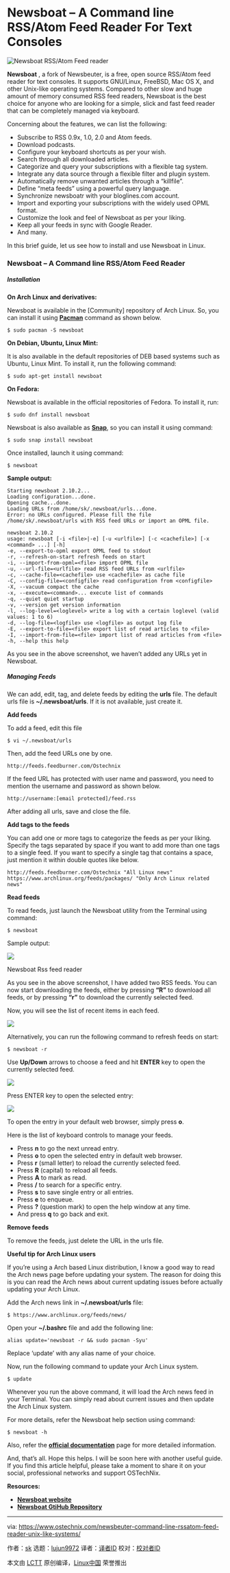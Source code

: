 [#]: collector: (lujun9972)
[#]: translator: ( )
[#]: reviewer: ( )
[#]: publisher: ( )
[#]: url: ( )
[#]: subject: (Newsboat – A Command line RSS/Atom Feed Reader For Text Consoles)
[#]: via: (https://www.ostechnix.com/newsbeuter-command-line-rssatom-feed-reader-unix-like-systems/)
[#]: author: (sk https://www.ostechnix.com/author/sk/)

Newsboat – A Command line RSS/Atom Feed Reader For Text Consoles
======

![Newsboat RSS/Atom Feed reader][1]

**Newsboat** , a fork of Newsbeuter, is a free, open source RSS/Atom feed reader for text consoles. It supports GNU/Linux, FreeBSD, Mac OS X, and other Unix-like operating systems. Compared to other slow and huge amount of memory consumed RSS feed readers, Newsboat is the best choice for anyone who are looking for a simple, slick and fast feed reader that can be completely managed via keyboard.

Concerning about the features, we can list the following:

  * Subscribe to RSS 0.9x, 1.0, 2.0 and Atom feeds.
  * Download podcasts.
  * Configure your keyboard shortcuts as per your wish.
  * Search through all downloaded articles.
  * Categorize and query your subscriptions with a flexible tag system.
  * Integrate any data source through a flexible filter and plugin system.
  * Automatically remove unwanted articles through a “killfile”.
  * Define “meta feeds” using a powerful query language.
  * Synchronize newsboatr with your bloglines.com account.
  * Import and exporting your subscriptions with the widely used OPML format.
  * Customize the look and feel of Newsboat as per your liking.
  * Keep all your feeds in sync with Google Reader.
  * And many.



In this brief guide, let us see how to install and use Newsboat in Linux.

### Newsboat – A Command line RSS/Atom Feed Reader

##### Installation

**On Arch Linux and derivatives:**

Newsboat is available in the [Community] repository of Arch Linux. So, you can install it using [**Pacman**][2] command as shown below.

```
$ sudo pacman -S newsboat
```

**On Debian, Ubuntu, Linux Mint:**

It is also available in the default repositories of DEB based systems such as Ubuntu, Linux Mint. To install it, run the following command:

```
$ sudo apt-get install newsboat
```

**On Fedora:**

Newsboat is available in the official repositories of Fedora. To install it, run:

```
$ sudo dnf install newsboat
```

Newsboat is also available as [**Snap**][3], so you can install it using command:

```
$ sudo snap install newsboat
```

Once installed, launch it using command:

```
$ newsboat
```

**Sample output:**

```
Starting newsboat 2.10.2...
Loading configuration...done.
Opening cache...done.
Loading URLs from /home/sk/.newsboat/urls...done.
Error: no URLs configured. Please fill the file /home/sk/.newsboat/urls with RSS feed URLs or import an OPML file.

newsboat 2.10.2
usage: newsboat [-i <file>|-e] [-u <urlfile>] [-c <cachefile>] [-x <command> ...] [-h]
-e, --export-to-opml export OPML feed to stdout
-r, --refresh-on-start refresh feeds on start
-i, --import-from-opml=<file> import OPML file
-u, --url-file=<urlfile> read RSS feed URLs from <urlfile>
-c, --cache-file=<cachefile> use <cachefile> as cache file
-C, --config-file=<configfile> read configuration from <configfile>
-X, --vacuum compact the cache
-x, --execute=<command>... execute list of commands
-q, --quiet quiet startup
-v, --version get version information
-l, --log-level=<loglevel> write a log with a certain loglevel (valid values: 1 to 6)
-d, --log-file=<logfile> use <logfile> as output log file
-E, --export-to-file=<file> export list of read articles to <file>
-I, --import-from-file=<file> import list of read articles from <file>
-h, --help this help
```

As you see in the above screenshot, we haven’t added any URLs yet in Newsboat.

##### Managing Feeds

We can add, edit, tag, and delete feeds by editing the **urls** file. The default urls file is **~/.newsboat/urls**. If it is not available, just create it.

**Add feeds**

To add a feed, edit this file

```
$ vi ~/.newsboat/urls
```

Then, add the feed URLs one by one.

```
http://feeds.feedburner.com/Ostechnix
```

If the feed URL has protected with user name and password, you need to mention the username and password as shown below.

```
http://username:[email protected]/feed.rss
```

After adding all urls, save and close the file.

**Add tags to the feeds**

You can add one or more tags to categorize the feeds as per your liking. Specify the tags separated by space if you want to add more than one tags to a single feed. If you want to specify a single tag that contains a space, just mention it within double quotes like below.

```
http://feeds.feedburner.com/Ostechnix "All Linux news"
https://www.archlinux.org/feeds/packages/ "Only Arch Linux related news"
```

**Read feeds**

To read feeds, just launch the Newsboat utility from the Terminal using command:

```
$ newsboat
```

Sample output:

![][4]

Newsboat Rss feed reader

As you see in the above screenshot, I have added two RSS feeds. You can now start downloading the feeds, either by pressing **“R”** to download all feeds, or by pressing **“r”** to download the currently selected feed.

Now, you will see the list of recent items in each feed.

![][5]

Alternatively, you can run the following command to refresh feeds on start:

```
$ newsboat -r
```

Use **Up/Down** arrows to choose a feed and hit **ENTER** key to open the currently selected feed.

![][6]

Press ENTER key to open the selected entry:

![][7]

To open the entry in your default web browser, simply press **o**.

Here is the list of keyboard controls to manage your feeds.

  * Press **n** to go the next unread entry.
  * Press **o** to open the selected entry in default web browser.
  * Press **r** (small letter) to reload the currently selected feed.
  * Press **R** (capital) to reload all feeds.
  * Press **A** to mark as read.
  * Press **/** to search for a specific entry.
  * Press **s** to save single entry or all entries.
  * Press **e** to enqueue.
  * Press **?** (question mark) to open the help window at any time.
  * And press **q** to go back and exit.



**Remove feeds**

To remove the feeds, just delete the URL in the urls file.

**Useful tip for Arch Linux users**

If you’re using a Arch based Linux distribution, I know a good way to read the Arch news page before updating your system. The reason for doing this is you can read the Arch news about current updating issues before actually updating your Arch Linux.

Add the Arch news link in **~/.newsboat/urls** file:

```
$ https://www.archlinux.org/feeds/news/
```

Open your **~/.bashrc** file and add the following line:

```
alias update='newsboat -r && sudo pacman -Syu'
```

Replace ‘update’ with any alias name of your choice.

Now, run the following command to update your Arch Linux system.

```
$ update
```

Whenever you run the above command, it will load the Arch news feed in your Terminal. You can simply read about current issues and then update the Arch Linux system.

For more details, refer the Newsboat help section using command:

```
$ newsboat -h
```

Also, refer the [**official documentation**][8] page for more detailed information.

And, that’s all. Hope this helps. I will be soon here with another useful guide. If you find this article helpful, please take a moment to share it on your social, professional networks and support OSTechNix.

**Resources:**

  * [**Newsboat website**][9]
  * [**Newsboat GtiHub Repository**][10]



--------------------------------------------------------------------------------

via: https://www.ostechnix.com/newsbeuter-command-line-rssatom-feed-reader-unix-like-systems/

作者：[sk][a]
选题：[lujun9972][b]
译者：[译者ID](https://github.com/译者ID)
校对：[校对者ID](https://github.com/校对者ID)

本文由 [LCTT](https://github.com/LCTT/TranslateProject) 原创编译，[Linux中国](https://linux.cn/) 荣誉推出

[a]: https://www.ostechnix.com/author/sk/
[b]: https://github.com/lujun9972
[1]: https://www.ostechnix.com/wp-content/uploads/2017/07/Newsboat-RSS-Atom-Feed-reader-720x340.png
[2]: https://www.ostechnix.com/getting-started-pacman/
[3]: https://www.ostechnix.com/introduction-ubuntus-snap-packages/
[4]: https://www.ostechnix.com/wp-content/uploads/2017/07/Newsboat.png
[5]: https://www.ostechnix.com/wp-content/uploads/2017/07/Load-new-feeds.png
[6]: https://www.ostechnix.com/wp-content/uploads/2017/07/Newboat1.png
[7]: https://www.ostechnix.com/wp-content/uploads/2017/07/Open-Rss-feed-entry.png
[8]: https://newsboat.org/releases/2.16.1/docs/newsboat.html
[9]: https://newsboat.org/
[10]: https://github.com/newsboat/newsboat
